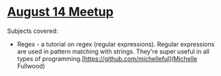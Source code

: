[August 14 Meetup](http://www.meetup.com/PyLadies-Boston/events/122655192/)
================

Subjects covered:
* Regex - a tutorial on regex (regular expressions). Regular expressions are used in pattern matching with strings. They're super useful in all types of programming.[https://github.com/michelleful](Michelle Fullwood)
